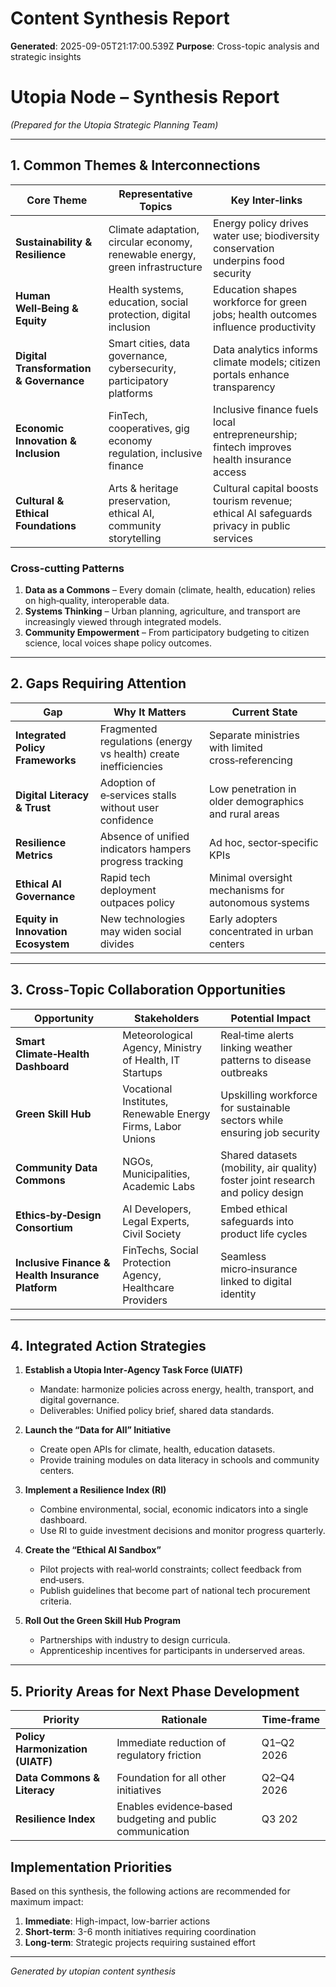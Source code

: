 # Content Synthesis Report

**Generated**: 2025-09-05T21:17:00.539Z
**Purpose**: Cross-topic analysis and strategic insights

# Utopia Node – Synthesis Report  
*(Prepared for the Utopia Strategic Planning Team)*  

---

## 1. Common Themes & Interconnections

| Core Theme | Representative Topics | Key Inter‑links |
|------------|-----------------------|----------------|
| **Sustainability & Resilience** | Climate adaptation, circular economy, renewable energy, green infrastructure | Energy policy drives water use; biodiversity conservation underpins food security |
| **Human Well‑Being & Equity** | Health systems, education, social protection, digital inclusion | Education shapes workforce for green jobs; health outcomes influence productivity |
| **Digital Transformation & Governance** | Smart cities, data governance, cybersecurity, participatory platforms | Data analytics informs climate models; citizen portals enhance transparency |
| **Economic Innovation & Inclusion** | FinTech, cooperatives, gig economy regulation, inclusive finance | Inclusive finance fuels local entrepreneurship; fintech improves health insurance access |
| **Cultural & Ethical Foundations** | Arts & heritage preservation, ethical AI, community storytelling | Cultural capital boosts tourism revenue; ethical AI safeguards privacy in public services |

### Cross‑cutting Patterns

1. **Data as a Commons** – Every domain (climate, health, education) relies on high‑quality, interoperable data.
2. **Systems Thinking** – Urban planning, agriculture, and transport are increasingly viewed through integrated models.
3. **Community Empowerment** – From participatory budgeting to citizen science, local voices shape policy outcomes.

---

## 2. Gaps Requiring Attention

| Gap | Why It Matters | Current State |
|-----|----------------|---------------|
| **Integrated Policy Frameworks** | Fragmented regulations (energy vs health) create inefficiencies | Separate ministries with limited cross‑referencing |
| **Digital Literacy & Trust** | Adoption of e‑services stalls without user confidence | Low penetration in older demographics and rural areas |
| **Resilience Metrics** | Absence of unified indicators hampers progress tracking | Ad hoc, sector‑specific KPIs |
| **Ethical AI Governance** | Rapid tech deployment outpaces policy | Minimal oversight mechanisms for autonomous systems |
| **Equity in Innovation Ecosystem** | New technologies may widen social divides | Early adopters concentrated in urban centers |

---

## 3. Cross‑Topic Collaboration Opportunities

| Opportunity | Stakeholders | Potential Impact |
|-------------|--------------|------------------|
| **Smart Climate‑Health Dashboard** | Meteorological Agency, Ministry of Health, IT Startups | Real‑time alerts linking weather patterns to disease outbreaks |
| **Green Skill Hub** | Vocational Institutes, Renewable Energy Firms, Labor Unions | Upskilling workforce for sustainable sectors while ensuring job security |
| **Community Data Commons** | NGOs, Municipalities, Academic Labs | Shared datasets (mobility, air quality) foster joint research and policy design |
| **Ethics‑by‑Design Consortium** | AI Developers, Legal Experts, Civil Society | Embed ethical safeguards into product life cycles |
| **Inclusive Finance & Health Insurance Platform** | FinTechs, Social Protection Agency, Healthcare Providers | Seamless micro‑insurance linked to digital identity |

---

## 4. Integrated Action Strategies

1. **Establish a Utopia Inter‑Agency Task Force (UIATF)**
   - Mandate: harmonize policies across energy, health, transport, and digital governance.
   - Deliverables: Unified policy brief, shared data standards.

2. **Launch the “Data for All” Initiative**
   - Create open APIs for climate, health, education datasets.
   - Provide training modules on data literacy in schools and community centers.

3. **Implement a Resilience Index (RI)**
   - Combine environmental, social, economic indicators into a single dashboard.
   - Use RI to guide investment decisions and monitor progress quarterly.

4. **Create the “Ethical AI Sandbox”**
   - Pilot projects with real‑world constraints; collect feedback from end‑users.
   - Publish guidelines that become part of national tech procurement criteria.

5. **Roll Out the Green Skill Hub Program**
   - Partnerships with industry to design curricula.
   - Apprenticeship incentives for participants in underserved areas.

---

## 5. Priority Areas for Next Phase Development

| Priority | Rationale | Time‑frame |
|----------|-----------|------------|
| **Policy Harmonization (UIATF)** | Immediate reduction of regulatory friction | Q1–Q2 2026 |
| **Data Commons & Literacy** | Foundation for all other initiatives | Q2–Q4 2026 |
| **Resilience Index** | Enables evidence‑based budgeting and public communication | Q3 202

## Implementation Priorities
Based on this synthesis, the following actions are recommended for maximum impact:

1. **Immediate**: High-impact, low-barrier actions
2. **Short-term**: 3-6 month initiatives requiring coordination
3. **Long-term**: Strategic projects requiring sustained effort

---
*Generated by utopian content synthesis*
